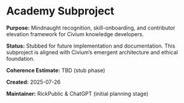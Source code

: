 <!-- Filename: README_academy.md -->
# Academy Subproject

**Purpose:**
Mindnaught recognition, skill-onboarding, and contributor elevation framework for Civium knowledge developers.

**Status:**
Stubbed for future implementation and documentation. This subproject is aligned with Civium’s emergent architecture and ethical foundation.

**Coherence Estimate:**
TBD (stub phase)

**Created:** 2025-07-26

**Maintainer:** RickPublic & ChatGPT (initial planning stage)

